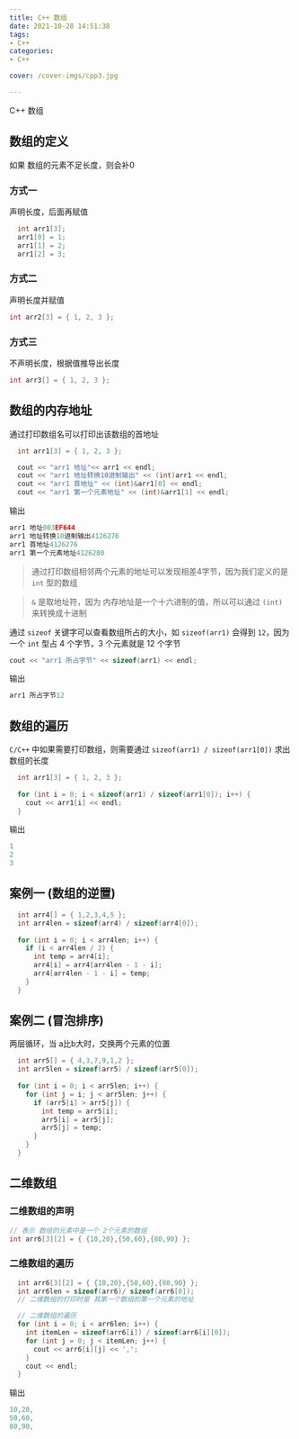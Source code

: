 ```yaml
---
title: C++ 数组
date: 2021-10-28 14:51:38
tags:
- C++
categories:
- C++

cover: /cover-imgs/cpp3.jpg

---
```

C++ 数组

<!-- more -->


## 数组的定义

如果 数组的元素不足长度，则会补0


### 方式一

声明长度，后面再赋值

```C++
  int arr1[3];
  arr1[0] = 1;
  arr1[1] = 2;
  arr1[2] = 3;
```



### 方式二

声明长度并赋值

```C++
int arr2[3] = { 1, 2, 3 };
```



### 方式三

不声明长度，根据值推导出长度

```C++
int arr3[] = { 1, 2, 3 };
```



## 数组的内存地址

通过打印数组名可以打印出该数组的首地址

```C++
  int arr1[3] = { 1, 2, 3 };

  cout << "arr1 地址"<< arr1 << endl;
  cout << "arr1 地址转换10进制输出" << (int)arr1 << endl;
  cout << "arr1 首地址" << (int)&arr1[0] << endl;
  cout << "arr1 第一个元素地址" << (int)&arr1[1] << endl;

```


输出

```C++
arr1 地址003EF644
arr1 地址转换10进制输出4126276
arr1 首地址4126276
arr1 第一个元素地址4126280
```


> 通过打印数组相邻两个元素的地址可以发现相差4字节，因为我们定义的是 `int` 型的数组


> `&` 是取地址符，因为 内存地址是一个十六进制的值，所以可以通过 `(int)` 来转换成十进制



通过 `sizeof` 关键字可以查看数组所占的大小，如 `sizeof(arr1)` 会得到 `12`，因为 一个 `int` 型占 4 个字节，3 个元素就是 12 个字节

```C++
cout << "arr1 所占字节" << sizeof(arr1) << endl;
```


输出

```C++
arr1 所占字节12
```



## 数组的遍历

`C/C++` 中如果需要打印数组，则需要通过 `sizeof(arr1) / sizeof(arr1[0])` 求出数组的长度

```C++
  int arr1[3] = { 1, 2, 3 };
  
  for (int i = 0; i < sizeof(arr1) / sizeof(arr1[0]); i++) {
    cout << arr1[i] << endl;
  }
```


输出

```C++
1
2
3
```



## 案例一 (数组的逆置)

```C++
  int arr4[] = { 1,2,3,4,5 };
  int arr4len = sizeof(arr4) / sizeof(arr4[0]);
  
  for (int i = 0; i < arr4len; i++) {
    if (i < arr4len / 2) {
      int temp = arr4[i];
      arr4[i] = arr4[arr4len - 1 - i];
      arr4[arr4len - 1 - i] = temp;
    }
  }

```



## 案例二 (冒泡排序)

两层循环，当 a比b大时，交换两个元素的位置

```C++
  int arr5[] = { 4,3,7,9,1,2 };
  int arr5len = sizeof(arr5) / sizeof(arr5[0]);
  
  for (int i = 0; i < arr5len; i++) {
    for (int j = i; j < arr5len; j++) {
      if (arr5[i] > arr5[j]) {
        int temp = arr5[i];
        arr5[i] = arr5[j];
        arr5[j] = temp;
      }
    }
  }
```



## 二维数组

### 二维数组的声明

```C++
// 表示 数组的元素中是一个 2个元素的数组
int arr6[3][2] = { {10,20},{50,60},{80,90} };
```



### 二维数组的遍历

```C++
  int arr6[3][2] = { {10,20},{50,60},{80,90} };
  int arr6len = sizeof(arr6)/ sizeof(arr6[0]);
  // 二维数组的打印时是 其第一个数组的第一个元素的地址

  // 二维数组的遍历
  for (int i = 0; i < arr6len; i++) {
    int itemLen = sizeof(arr6[i]) / sizeof(arr6[i][0]);
    for (int j = 0; j < itemLen; j++) {
      cout << arr6[i][j] << ',';
    }
    cout << endl;
  }
```


输出

```C++
10,20,
50,60,
80,90,
```




